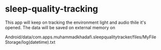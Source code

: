 sleep-quality-tracking
======================

This app will keep on tracking the environment light and audio thile it's opened.
The data will be saved on external memory on 

Android/data/com.apps.muhammadkhadafi.sleepqualitytracker/files/MyFileStorage/log(datetime).txt
